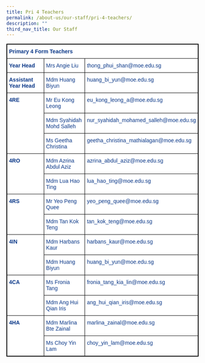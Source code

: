 ```yaml
---
title: Pri 4 Teachers
permalink: /about-us/our-staff/pri-4-teachers/
description: ""
third_nav_title: Our Staff
---
```

<style type="text/css">
.tg  {border-collapse:collapse;border-spacing:0;}
.tg td{border-color:black;border-style:solid;border-width:1px;font-family:Arial, sans-serif;font-size:14px;
  overflow:hidden;padding:10px 5px;word-break:normal;}
.tg th{border-color:black;border-style:solid;border-width:1px;font-family:Arial, sans-serif;font-size:14px;
  font-weight:normal;overflow:hidden;padding:10px 5px;word-break:normal;}
.tg .tg-ifvt{background-color:#FFF;color:#0C3989;font-weight:bold;text-align:left;vertical-align:top}
.tg .tg-vvbc{background-color:#FFF;color:#0C3989;text-align:left;vertical-align:top}
</style>
<table class="tg" style="border: 1px solid black">
<thead>
  <tr>
    <th class="tg-ifvt" colspan="3" style="border: 1px solid black">Primary 4 Form Teachers</th>
  </tr>
</thead>
<tbody>
  <tr>
    <td class="tg-ifvt" style="border: 1px solid black"><b>Year Head</b></td>
    <td class="tg-vvbc" style="border: 1px solid black"><span style="font-weight:400;color:#0C3989">Mrs Angie Liu</span></td>
    <td class="tg-vvbc" style="border: 1px solid black"><span style="font-weight:400;color:#0C3989">thong_phui_shan@moe.edu.sg</span></td>
  </tr>
  <tr>
    <td class="tg-ifvt" style="border: 1px solid black"><b>Assistant Year Head</b></td>
    <td class="tg-vvbc" style="border: 1px solid black"><span style="font-weight:400;color:#0C3989">Mdm Huang Biyun</span></td>
    <td class="tg-vvbc" style="border: 1px solid black"><span style="font-weight:400;color:#0C3989">huang_bi_yun@moe.edu.sg</span></td>
  </tr>
  <tr>
    <td class="tg-ifvt" rowspan="3" style="border: 1px solid black"><b>4RE</b></td>
    <td class="tg-vvbc" style="border: 1px solid black"><span style="font-weight:400;color:#0C3989">Mr Eu Kong Leong</span></td>
    <td class="tg-vvbc" style="border: 1px solid black"><span style="font-weight:400;color:#0C3989">eu_kong_leong_a@moe.edu.sg</span></td>
  </tr>
  <tr>
    <td class="tg-vvbc" style="border: 1px solid black"><span style="font-weight:400;color:#0C3989">Mdm Syahidah Mohd Salleh</span></td>
    <td class="tg-vvbc" style="border: 1px solid black"><span style="font-weight:400;color:#0C3989">nur_syahidah_mohamed_salleh@moe.edu.sg</span></td>
  </tr>
  <tr>
		<td class="tg-vvbc" style="border: 1px solid black"><span style="font-weight:400;color:#0C3989">Ms Geetha Christina</span></td>
    <td class="tg-vvbc" style="border: 1px solid black"><span style="font-weight:400;color:#0C3989">geetha_christina_mathialagan@moe.edu.sg</span></td>
  </tr>
  <tr>
    <td class="tg-ifvt" rowspan="2" style="border: 1px solid black"><b>4RO</b></td>
    <td class="tg-vvbc" style="border: 1px solid black"><span style="font-weight:400;color:#0C3989">Mdm Azrina Abdul Aziz</span></td>
    <td class="tg-vvbc" style="border: 1px solid black"><span style="font-weight:400;color:#0C3989">azrina_abdul_aziz@moe.edu.sg</span></td>
  </tr>
  <tr>
    <td class="tg-vvbc" style="border: 1px solid black"><span style="font-weight:400;color:#0C3989">Mdm Lua Hao Ting</span></td>
    <td class="tg-vvbc" style="border: 1px solid black"><span style="font-weight:400;color:#0C3989">lua_hao_ting@moe.edu.sg</span></td>
  </tr>
  <tr>
    <td class="tg-ifvt" rowspan="2" style="border: 1px solid black"><b>4RS</b></td>
    <td class="tg-vvbc" style="border: 1px solid black"><span style="color:#0C3989">Mr Yeo Peng Quee</span></td>
    <td class="tg-vvbc" style="border: 1px solid black"><span style="color:#0C3989">yeo_peng_quee@moe.edu.sg</span></td>
  </tr>
  <tr>
    <td class="tg-vvbc" style="border: 1px solid black"><span style="font-weight:400;color:#0C3989">Mdm Tan Kok Teng</span></td>
    <td class="tg-vvbc" style="border: 1px solid black"><span style="font-weight:400;color:#0C3989">tan_kok_teng@moe.edu.sg</span></td>
  </tr>
  <tr>
    <td class="tg-ifvt" rowspan="2" style="border: 1px solid black"><b>4IN</b></td>
    <td class="tg-vvbc" style="border: 1px solid black"><span style="font-weight:400;color:#0C3989">Mdm Harbans Kaur</span></td>
    <td class="tg-vvbc" style="border: 1px solid black"><span style="font-weight:400;color:#0C3989">harbans_kaur@moe.edu.sg</span></td>
  </tr>
  <tr>
    <td class="tg-vvbc" style="border: 1px solid black"><span style="font-weight:400;color:#0C3989">Mdm Huang Biyun</span></td>
    <td class="tg-vvbc" style="border: 1px solid black"><span style="font-weight:400;color:#0C3989">huang_bi_yun@moe.edu.sg</span></td>
  </tr>
  <tr>
    <td class="tg-ifvt" rowspan="2" style="border: 1px solid black">4CA</td>
    <td class="tg-vvbc" style="border: 1px solid black"><span style="font-weight:400;color:#0C3989">Ms Fronia Tang</span></td>
    <td class="tg-vvbc" style="border: 1px solid black"><span style="font-weight:400;color:#0C3989">fronia_tang_kia_lin@moe.edu.sg</span></td>
  </tr>
  <tr>
    <td class="tg-vvbc" style="border: 1px solid black"><span style="font-weight:400;color:#0C3989">Mdm Ang Hui Qian Iris</span></td>
    <td class="tg-vvbc" style="border: 1px solid black"><span style="font-weight:400;color:#0C3989">   ang_hui_qian_iris@moe.edu.sg</span></td>
  </tr>
  <tr>
    <td class="tg-ifvt" rowspan="2" style="border: 1px solid black"><b>4HA</b></td>
    <td class="tg-vvbc" style="border: 1px solid black"><span style="font-weight:400;color:#0C3989">Mdm Marlina Bte Zainal</span></td>
    <td class="tg-vvbc" style="border: 1px solid black"><span style="font-weight:400;color:#0C3989">marlina_zainal@moe.edu.sg</span></td>
  </tr>
  <tr>
    <td class="tg-vvbc" style="border: 1px solid black"><span style="font-weight:400;color:#0C3989">Ms Choy Yin Lam</span></td>
    <td class="tg-vvbc" style="border: 1px solid black"><span style="font-weight:400;color:#0C3989">choy_yin_lam@moe.edu.sg</span></td>
  </tr>
</tbody>
</table>